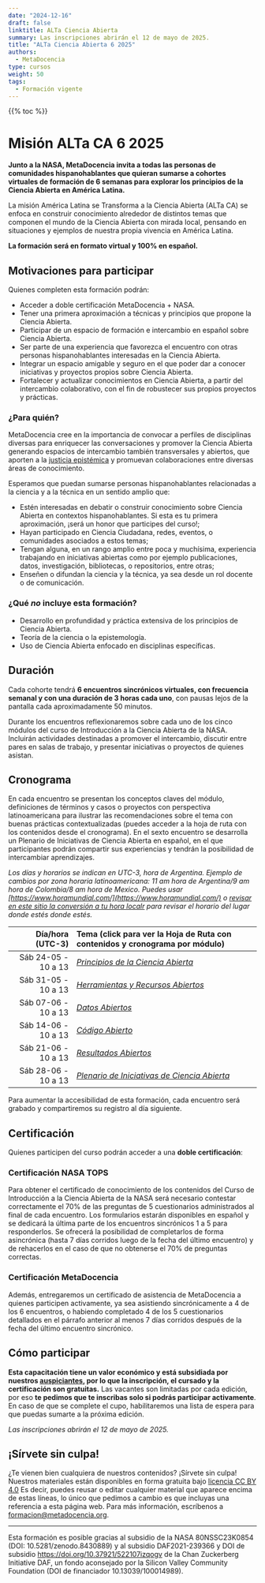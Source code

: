 ```yaml
---
date: "2024-12-16"
draft: false
linktitle: ALTa Ciencia Abierta
summary: Las inscripciones abrirán el 12 de mayo de 2025.
title: "ALTa Ciencia Abierta 6 2025"
authors:
  - MetaDocencia
type: cursos
weight: 50
tags:
  - Formación vigente
---
```


{{% toc %}}

# Misión ALTa CA 6 2025

**Junto a la NASA, MetaDocencia invita a todas las personas de comunidades hispanohablantes que quieran sumarse a cohortes virtuales de formación de 6 semanas para explorar los principios de la Ciencia Abierta en América Latina.**

La misión América Latina se Transforma a la Ciencia Abierta (ALTa CA) se enfoca en construir conocimiento alrededor de distintos temas que componen el mundo de la Ciencia Abierta con mirada local, pensando en situaciones y ejemplos de nuestra propia vivencia en América Latina.

**La formación será en formato virtual y 100% en español.**

## Motivaciones para participar
Quienes completen esta formación podrán:
- Acceder a doble certificación MetaDocencia + NASA.
- Tener una primera aproximación a técnicas y principios que propone la Ciencia Abierta.
- Participar de un espacio de formación e intercambio en español sobre Ciencia Abierta.
- Ser parte de una experiencia que favorezca el encuentro con otras personas hispanohablantes interesadas en la Ciencia Abierta.
- Integrar un espacio amigable y seguro en el que poder dar a conocer iniciativas y proyectos propios sobre Ciencia Abierta.
- Fortalecer y actualizar conocimientos en Ciencia Abierta, a partir del intercambio colaborativo, con el fin de robustecer sus propios proyectos y prácticas.

### ¿Para quién?
MetaDocencia cree en la importancia de convocar a perfiles de disciplinas diversas para enriquecer las conversaciones y promover la Ciencia Abierta generando espacios de intercambio también transversales y abiertos, que aporten a la [justicia epistémica](https://dialnet.unirioja.es/servlet/articulo?codigo=8022184) y promuevan colaboraciones entre diversas áreas de conocimiento.

Esperamos que puedan sumarse personas hispanohablantes relacionadas a la ciencia y a la técnica en un sentido amplio que:
- Estén interesadas en debatir o construir conocimiento sobre Ciencia Abierta en contextos hispanohablantes. Si esta es tu primera aproximación, ¡será un honor que participes del curso!;
- Hayan participado en Ciencia Ciudadana, redes, eventos, o comunidades asociados a estos temas;
- Tengan alguna, en un rango amplio entre poca y muchísima, experiencia trabajando en iniciativas abiertas como por ejemplo publicaciones, datos, investigación, bibliotecas, o repositorios, entre otras;
- Enseñen o difundan la ciencia y la técnica, ya sea desde un rol docente o de comunicación.

### ¿Qué *no* incluye esta formación?
- Desarrollo en profundidad y práctica extensiva de los principios de Ciencia Abierta.
- Teoría de la ciencia o la epistemología.
- Uso de Ciencia Abierta enfocado en disciplinas específicas.

## Duración
Cada cohorte tendrá **6 encuentros sincrónicos virtuales, con frecuencia semanal y con una duración de 3 horas cada uno**, con pausas lejos de la pantalla cada aproximadamente 50 minutos.

Durante los encuentros reflexionaremos sobre cada uno de los cinco módulos del curso de Introducción a la Ciencia Abierta de la NASA. Incluirán actividades destinadas a promover el intercambio, discutir entre pares en salas de trabajo, y presentar iniciativas o proyectos de quienes asistan.

## Cronograma
En cada encuentro se presentan los conceptos claves del módulo, definiciones de términos y casos o proyectos con perspectiva latinoamericana para ilustrar las recomendaciones sobre el tema con buenas prácticas contextualizadas (puedes acceder a la hoja de ruta con los contenidos desde el cronograma).
En el sexto encuentro se desarrolla un Plenario de Iniciativas de Ciencia Abierta en español, en el que participantes podrán compartir sus experiencias y tendrán la posibilidad de intercambiar aprendizajes. 

*Los días y horarios se indican en UTC-3, hora de Argentina. Ejemplo de cambios por zona horaria latinoamericana: 11 am hora de Argentina/9 am hora de Colombia/8 am hora de Mexico. 
Puedes usar [https://www.horamundial.com/](https://www.horamundial.com/) o [revisar en este sitio la conversión a tu hora localr](https://dateful.com/convert/argentina?t=10am) para revisar el horario del lugar donde estés donde estés.*

|  Día/hora (UTC-3) | Tema (click para ver la Hoja de Ruta con contenidos y cronograma por módulo) |
| ---:  | :----------- |
|Sáb 24-05 - 10 a 13 | [*Principios de la Ciencia Abierta*](https://www.metadocencia.org/alta-ca/modulo_1/) | 
|Sáb 31-05 - 10 a 13 | [*Herramientas y Recursos Abiertos*](https://www.metadocencia.org/alta-ca/modulo_2/) | 
|Sáb 07-06 - 10 a 13 | [*Datos Abiertos*](https://www.metadocencia.org/alta-ca/modulo_3/) |
|Sáb 14-06 - 10 a 13 | [*Código Abierto*](https://www.metadocencia.org/alta-ca/modulo_4/) |
|Sáb 21-06 - 10 a 13 | [*Resultados Abiertos*](https://www.metadocencia.org/alta-ca/modulo_5/) |
|Sáb 28-06 - 10 a 13 | [*Plenario de Iniciativas de Ciencia Abierta*](https://www.metadocencia.org/alta-ca/modulo_6/) |

Para aumentar la accesibilidad de esta formación, cada encuentro será grabado y compartiremos su registro al día siguiente.

## Certificación
Quienes participen del curso podrán acceder a una **doble certificación**: 

### Certificación NASA TOPS
Para obtener el certificado de conocimiento de los contenidos del Curso de Introducción a la Ciencia Abierta de la NASA será necesario contestar correctamente el 70% de las preguntas de 5 cuestionarios administrados al final de cada encuentro. Los formularios estarán disponibles en español y se dedicará la última parte de los encuentros sincrónicos 1 a 5 para responderlos. Se ofrecerá la posibilidad de completarlos de forma asincrónica (hasta 7 días corridos luego de la fecha del último encuentro) y de rehacerlos en el caso de que no obtenerse el 70% de preguntas correctas.

### Certificación MetaDocencia
Además, entregaremos un certificado de asistencia de MetaDocencia a quienes participen activamente, ya sea asistiendo sincrónicamente a 4 de los 6 encuentros, o habiendo completado 4 de los 5 cuestionarios detallados en el párrafo anterior al menos 7 días corridos después de la fecha del último encuentro sincrónico.

## Cómo participar

**Esta capacitación tiene un valor económico y está subsidiada por nuestros [auspiciantes](https://www.metadocencia.org/sponsors/), por lo que la inscripción, el cursado y la certificación son gratuitas.**
Las vacantes son limitadas por cada edición, por eso **te pedimos que te inscribas solo si podrás participar activamente**. En caso de que se complete el cupo, habilitaremos una lista de espera para que puedas sumarte a la próxima edición.

*Las inscripciones abrirán el 12 de mayo de 2025.*


## ¡Sírvete sin culpa!
¿Te vienen bien cualquiera de nuestros contenidos? ¡Sírvete sin culpa! Nuestros materiales están disponibles en forma gratuita bajo [licencia CC BY 4.0](https://creativecommons.org/licenses/by/4.0/deed.es) Es decir, puedes reusar o editar cualquier material que aparece encima de estas líneas, lo único que pedimos a cambio es que incluyas una referencia a esta página web. Para más información, escríbenos a formacion@metadocencia.org.

---

Esta formación es posible gracias al subsidio de la NASA 80NSSC23K0854 (DOI: 10.5281/zenodo.8430889) y al subsidio DAF2021-239366 y DOI de subsidio https://doi.org/10.37921/522107izqogv de la Chan Zuckerberg Initiative DAF, un fondo aconsejado por la Silicon Valley Community Foundation (DOI de financiador 10.13039/100014989).
